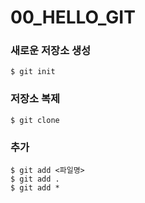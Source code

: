 # 00\_HELLO\_GIT

### 새로운 저장소 생성

```text
$ git init
```

### 저장소 복제

```text
$ git clone
```

### 추가

```text
$ git add <파일명>
$ git add .
$ git add *
```




